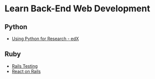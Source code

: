 # Learn Back-End Web Development

## Python
* [Using Python for Research - edX](https://www.edx.org/course/using-python-research-harvardx-ph526x)

## Ruby
* [Rails Testing](https://github.com/eliotsykes/rspec-rails-examples)
* [React on Rails](https://github.com/shakacode/react_on_rails)
